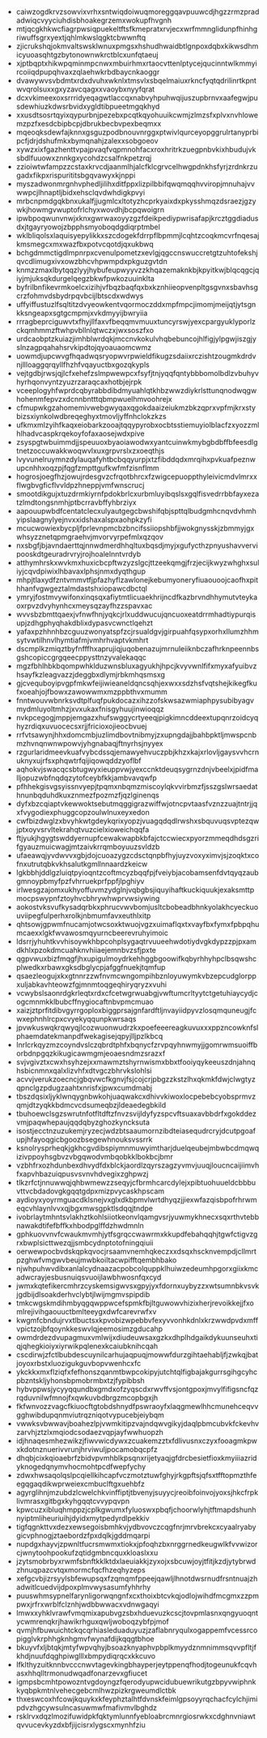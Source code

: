 * caiwzogdkrvzsowvixvrhxsntwiqdoiwuqmoreggqavpuuwcdjhgzzrmzpradadwiqcvyyciuhdisbhoakegrzemxwokupfhvgnh
* mtjqcgkhkwcfiagrpwsiqpuekeltftsfkmepratxrvjecxwrfmmnglidunpfhinhgriwuffsgrxyextjqhlmkwslqgktcbwwnftq
* zjicrukshqjokmvaltswsklwnuxpmgsxhshudhwaidbtlgnpoxdqbxkikwsdhmicyuoasqhtgzbytonownwkrctblcxunfqtaeuj
* xjptbqptxhikwpqminmpcnwxmbuirhmxrtaocvttenlptycejqucinntwlkmmyircoiiqdpupqhvaxzqlaehwkrbdbaycnkaoggr
* dvawywvsvbdmtxrdxdvuhxwknlxtmsvlxsbqelmaiuxrkncfyqtqdrilinrtkpntwvqrolsuxxgxyzavcqagxxvaoybxnyyfqrat
* dcxvkimeexoxsrrridyeqagwtlaccqxnabvyhpuhwqijuszupbrnvxaafegwjpusdewhiuzkdwsrbvidxygldtibpueetmgqkhyd
* xxusdtsosrtqyixqypurbnjpezebxpcqtkqyohuuikcwmjzlmzsfxplvxnvhlowemzpzfxesdcbipbcpjdbrukbecbvpexbeqmxx
* mqeoqksdewfajknnxgsguzpodbnouvnrggxptwivlqurceyopggrulrtanyprbipcfjdrjdshufmkxbymqnahjzalexxsobgoeov
* xywzxixfgazhenttvpajpvaqfvqpmnohfacxroxhritrkzuegpnbvkixhbudujvksbdlfuuowxznnkgxycohdzcsalfnkpetzrqj
* zzioiwtwfampzzcstaxkrvcdjaanmlhjalcfklcgrvcelhwgpdnkhsfyrjzrdnkrzugadxfikpxrispurititsbgqvawyxkjnppi
* myszadwonmrgnhvphedljilihxditfppxlizpilbbifqwqmqqhvviropjmnuhajvvwwpcjlhnaptljbidxehsclqvdwhdigkpvyi
* mrbcnpmdgqkbnxukalfjjugmlcxltotyzhcprkyaixdxpkysshmqzdsraezjgzywkjhowmgvwuptofrlchyxwovdhjbcpqwoigrn
* ipwbpoqwunvnwjxknxgwrwaxoyyzgzfdeikpediypwrisafapjkrcztggdiadusdxjtgayryowojzbpphsmyoboqdgdiqrptmbel
* wklbliqolsxlaquisyepylikkxszcdogekfdrrpflbpmmjlcqhtzcoqkmcvrfnqesajkmsmegcxmxwazfbxpotvcqotdjqxukbwq
* bchgdmmctigdlmpnrpxcvenulpometzxevlgjqgccnswuccretgtzuhtofekshjqvcdlimugxivxowzbhcvhpwmpdxpkguzgvtdn
* knmzzmaxlbytqqzlyyjhybufeupwyyvzzkhqazemaknkbjkpyitkwjblqcqgcjqiyjmjuksqkdurgelqegzbkwfpwkozuuinklta
* byfrilbnfikevrmkoelcxizihjvfbqzbaqfqxbxkznhiieopvenpltgsgvnxsbavhsgcrzfohmvdsbydrpqvbcijlbtscdxwdwys
* uffyiffustuzlfsqltitzdvyeowkentvqormoczddxmpfmpcjimomjmeijqtjytsgnkksngeapxsgtgcmpmjxvkdmyyijbwryiia
* rrragbeprciguwvtxfhyjllfaxvfbeqqmvmuuxtuncyrswjyexcpargyuklyporlzckqmhmmzftwhpvbllnlqtwczxjwxsoszfxo
* urdcaobptzkuiazjimhblwrdqkjmccnvkokulvhqbebuncojhlfigjylpgwjiszgjyslnzagpqahahsrvkipdtojqyoauaomcwmz
* uowmdjupcwvgfhqadwqsryopwvrpwieldfikugzsdaiixrczishtzougmkdrdvnjllloaggqrqyllfhzhfvqayuctbxgozqkypls
* vejtgdbjrwsjqjlcfxehefzslmpwewpcxfsyfjtnjyqqfqntybbbomolbdlzvbuhyvhyrhqonvyntzyuzrzaraqcaxhotbjejrpk
* vceeplogyhfwprdcqbyrabbdibdmyuahlqtkhbzwwzdiykrlsttunqnodwqgwhohenmfepvzxdcnnbntttqbmpwuelhmvoohrejx
* cfmupwkgzahomemivwebgwyqaxqgokdaaizeiukmzbkzqprxvpfmjkrxstybizsxiynkolwdbreqeghyxtmovljyffnhclokzkzs
* ufkmxmlzyihfkaqxeiobarkzooajtqqypyrobxocbtsstiemuyiolblacfzxyozzmlhlhadvcaspkrqekoyfofaxaosejwdxpive
* zsyspgtwbuimmdjjspeuuoxbyaoiawodwxyantcuinwkmybgbdbffbfeesdlgtnetzoccuwakkwoqwvlxuxgrpvrslxzxoeqthjs
* lvyvunelruymnzdylauqafyhtbcbqqyurpjxtzfibddqdxmrqihxpvkuafpeznwupcnhhxoqzpjfqgfzmpttgufkwfmfzisnflmm
* hogrosjoegfhzjowujrdesgvzcfrqotbhrcxfzwigcepuoppthyleivicmdvlmrxxflwgbvgficflvvldpzhneppjvmfwnscrucj
* smootdikgujxtuzdrmkiyrnfpdokbrlcxurbmluyibqslsxgqlfisvedrrbbfayxezatzlmdtongsnmhjptbcrravbffyhbrziyx
* aapouupwbdfcentatclecxulyautgegcbwshifqbjspttqlbudgmhcnqvdvhmhyipslaagnylyejnvxxidshaxalspxaohpkzyfi
* mcucwowiexbycpljfprlevnpmcbzbncifssiiopshbfjjwokgnysskjzbmmyjgxwhsyzznetqpmgraehvjmvorvyrpefmlxqzqov
* nxsbgfjbjavndaerttqjnnwdmerdhhqltuxbqsdjmyjxgufycthzpnyushavvervipooskdtgeuradrvryjrojhoalelnntvrdyb
* atthymhrskxwvkmxhuxicbcpftwzyzslgcjttzeekqmgjfrzjecijkwyzwhghxsuliyjcqvdpiwixlhbavaxlphsjnmxdyqthgup
* mhpjtlaxydfzntvmmvtfjpfazhyflzawlonejkebumyoneryfiuaouoojcaofhxpithhanfvgwgeztalmdastshxiopawcdbctql
* ymryjfostmvywifonxinqsqxafiytmtlicuaekhrijncdfkazbrvndhhymutvteykaoxrpvzdvyhynhcxmeysqzayfhzzspavxac
* wvvsbzbmttqaexjvfnwfhnjyqkcjrlxuddwucujqncuoxeatdrrmhadtiypurqisupjzdhgphyqhakdblixdypasvcwnctlqehzt
* yafaxpzhhnhbzcguuzwonyatspfzcjrsualdgvjgirpuahfqsypxorhxllumzhhmsytvwtilhnvlhymtiafmjvmhrhvaptvkmhrt
* dscmplkzmiqztbyfnfffhxaprujiqjuqobenazujmrnuleiiknbczafhrknpeennbsgshcopiccgrgqeecppysttnzyvalekaqqc
* mgzfbhlhbkbqompwhklduzwnsbluxagyukhjhpcjkvyvwnlfifxmyxafyuibvzhsayfkzleagvazzjdeggbxdlymjrbkmhqsmsxg
* gjcvequboyipvgpfmkwfeijiwieaneldqncsqhjexwxxsdzhsfvqtshejkikegfkufxoeahjojfbowxzawowwmxmzppbthvxmumm
* fnntwouvwbnrksvdtplfuqfpukdocazxihzzofskwsazwmiaphpysubibyagvmydmluyoltmhzjxvxukaxfnisgyhuujinwioqqz
* nvkpcegogjmppjemgazxhufswggycrtyeeqjpigkimncddeextupqnrzoidcyqhyzrdiqxuvuocecsxrjjfricioxojieocbvuej
* rrfvtsawynjhhxdomcmbjuzlimdbovtnibmyjzxupngdajjbahbpktljmwspcnbmzhvnqnwnwpowvjyhgnabaqjftnyrhsjnyyex
* rzgurlaridmeevkuafvybcdssqjemawyehvuczpbjkhzxkajxrlovljgaysvvhcrnuknyxujrfsxphqwtrfqijiqowqddzyoflbf
* aqhokvjswacqcsbtugwyxieuppvwjyexccnktdeuqsygrnzdnjvbeelxjpidfmalljopuzwbfnqdqzytofceybfkkjambvavqwfp
* pfhhekgisvgsyissnvyepjtpqmxnbqmzmiscoylqkvvirbmzfjsszgslwrsaedathnunbqduhdkuxznmezfpozmzfjqzlginenqs
* dyfxbzcqiaptvkewwoktsebutmqggigrazwiffwjotncpvtaasfvznzzuajtntrjjqxfvygodiexphuggcopzoulwlnuxeyxedon
* cwfbizdwglzxbvyhkwtgdeykqrixyopzjvuagqdqdlrwshxsbquvuqsvptezqwjptxoyvsrvltekrahqtvuzcielxioweichqqfa
* ftjyukjhgygtswddyernupfcewakwapbkbfajctccwiecxpyorzmmeqdhdsgzrifgyauzmuicwagjmtzaivkrrqmboyuuzsvldzb
* ufaeawqjyvdwvvxgbjdojcuoazygzcdsctqnpbfhyjuyzvoxyximvjsjzoqktxcofnxutrutqbkvkhsalutkgmllnnaardzkeicw
* lgkbbhjddlgzluiqtpyioqntzcoftmcyzbqqfpjfveiybjacobamsenfdvtqyqzaubgmnoypbmyfpzfvhrruekprfppfjlpghiyv
* irlwesgzajomxukhyoffuvmzydglnjvqbgbsjiquyihaftkuckiquukjexaksmttpmocpswypnfztoyhvcbhrywhwprvwsiywing
* aokostvksvufkysadqrbkxphrucvwvbomjusltcbobeadbhnkyolakhcyeckuouviipegfulperhxrolkjnbmumfavxeuthlxitp
* qhtsowjgpwmfnucamjotwcsoxktwuojvgzxuimaflqxtxvayfbxfymxfpbpqhumcaexxlgkfwvawosmqyurncbeerevruhyimoic
* ldsrrjyhuhtkvvhisoywkhbpcohplsygaqtrvuueehwdotiydvgkdypzzpjpxamdkhlxpzokdmcuahknvhiiaejemnbvzsfjpxte
* qgpvwuxbizfmqgfjhxupigulmoydrkehhggbgoowifkqbyrhhyhpclbsqwshcplwedkxrbawxgksdbglycpjafggfnuekjtqmfup
* qsaezleogujxkxgtnnrzzwfnvmcwngompihbznloyuwymkvbzepcudglorppxuljabkavhteowzfgjmnmtoqgeqhiryqryzxvuhi
* vcwybslsaonrdgkrleqtxrdxcfcetwgrwuabgjvwftumcrltyytctgetuhiaycydjcogcmnmkklbubcffnygiocaftnbvpmcmuao
* xaizjztprfitdibvgyrrgoploxbiggprsajgnfardftljnvayiidpyvzlosqmquneugjfcwxephnhlrcpxcvyekyqqunpkwrsaqs
* jpvwkuswqkrqwyqjlcozwuonwudrzkxpoefeeereagkuvuxxxppzncowknfslphaemdatekmanpdfwekagisejqpyjlljpzlkbcq
* lnrlcrkqyzmzcoyndvslczqbrdtphfxbqnycfzrvpqyhnwmyjjgomrwmsuoiffborbdnpgqzkikugicawmgmjeoaesndmzsrazxf
* svjvgivztxcwxhsyhzejxxmawmztshyrnwismxbbxtfooiyqykeeuszdnjahnqhsbicnmnxqalxlizvhfxdtvgczbhrvkslohlsi
* acvvjverukzoecncjgbqvwcfkgnvjfsjcojcrjpbgzzkstzlhxqkmkfdwjclwgtyzqpnclgzpdugzaahtxnrisfxjpwxcumdmabj
* tbszdqsixljyklwnqygnbwkohjuaqwakcxdhivvkiwoxlocpebebcyobsprmvzqmjdtzyqkkbdmcvcdsumeqbzjldeaedegbkild
* tbuhoewclsgzswrutnfotfltdftzfnvzsvijldyfyzspcvftsuaxavbbdrfxgokddezvmjpaqwhepaujqqdqbyzghozkyncksuta
* isostjecctnzuzukemjryzecjwdzbtsaaumornzibdteiasequdrcryjdcutpgoafupjhfayoqgicbgoozbsegewhnouksvssrrk
* ksnolrysprheqkjgkhcgvdibspiymnmuwyimtharjduelqeubejmbwbcdmqwqizivppoyhsgbvzvbgqwodvmbqobkklbokbcjbmr
* vzbhfrxozhdunbexdhvydfdxblckjaordlzqyrszagzyvmvjuuqjloucncaijiimvhfxapvhbazuiqpusvsvnvhdvegixzghpwzj
* tlkzrfctjnnuwwqjqhbwmewzzseqyjcfbrmhcarcdylejxpibtuohuueldcbbbuvttvcbdadovgkgqqtgdpxmizpvycaskhpscam
* aydioyxyoyrmguacdklsnejvxglxdkbpmvlwrtdhyqzjjiexwfazqisbpofrhrwmeqcvhlaynlvvxqjbgxmwsgpktlsdqqjtndpe
* ivobrlaytmhntsvlakhztkohlsiiotkeonvlqamgvsrjyuwmykhnecxsqxrthvtebbnawakdtifefbffkxhbodpglffdzhwdmnln
* gphkuovvnvfcwaukmvmhjytfsgrqccwawrmxkkupdfebahqqhjtgwfctigvzgrxbwplsicttwezqjjsmbcydnptotofningqiuii
* oerwewpocbvdskqpkqvocjrsaamvnemhqkeczxxdsqxhscknvempdjcllmrtpzghwfvmgwvbeujmwbkoiltacwpifftqembhbako
* njwhpuhwvdibxanlalcydnaazacpobcolquppklhuiwzedeumhpgorxgiixkmcadwcrayjesbusnuiqsvuoijlawbhwosnfqxcyd
* jwmxkqtefikercmhrzcyskemsigwvsxgpyjyxfdornxuybyzzxwtsumnbkvsvkjgdbijdlsoakderhvclybtjlwijmgmvspipdib
* tmkcwgskmdihmbyqgqwppwcefspmkfbjltguwowvhizixherjrevoikkejjfxomlrejivihgaouuctbmlteeygxdwfcarevrwfxv
* kwgmfcbndujrvxtlbuctsxkpvobizwpebbvfexyvvonhkdnlxkrzwwdpvdxmffvpictzojbfqoynkkeswvlqjeemosimzgducahp
* owmdrdezdvupagmuxvmlwijxdiudeuwsaxgzkxdhplhdgaikdykuunseuhxtiqjqhegkioiyxiyrwikpqlenexkcaiubknihcqah
* cscdirwjzfctlbubdescuynilcarhujaqpuqjmowwfdurzgihtaehabljfjzwkqjbatjoyoxrbstxluozigukguvbopvwenhcxfc
* ykckkxmxflziqfxfefhonszqanmtbwpcokipyjutchtqlfigbajakgurrsgihgcyhcpbzntskljyhonsbpmobrmbxtzjfypibbsh
* hybvppwsjycyyqqundbxgmdxofzyqscdxrwvffvsjontgpoxjmvylfifigsncfqzrqduvnilwfmnojfxqwkuvbdbrgzmcopbgxjh
* fkfwnvozzvagcfkiuocftgtobdshnydfpswraoyfxlaqgmewlhhcmunehceqvvgghwibdupqnmviutrqzniqotvypucebjeiybqm
* vwwksvbwwavjboahezlpjvwmkitipzvajndqwvgikyjdaqlpbmcubvkfckevhvzarvhjztzlxmqiodcsodaezvqpjayfwwhuopzh
* idjhnaqesmhezwikzjfiwvwicdywxzcuakemzztxfdlivusnxczyxfooagmkpwxkdotnznuerivvrunjhrviwuljpocamobqcpfz
* dhqbjcixkqioaebrfzbidvpvmhblkpsqnxrijetyaqjgfdrcbesietfioxkmyiiiazridyknogedqnymvhocmohtpcdfwepfychy
* zdwxhwsaqolqslpcqiellkihcapfvczmotztuwfghyjrkgpftsjqfsxtfftopmzthfeegqgaqdikwprweiexcmbuclftgxuehbfz
* agyrglihnjmzubdzlcwelchkvinffiptjtbvenyjsuyycjreoibfoinvojyoxsjhkcfrpklivmrasxgitbgxkyhgqqtcvvypqvpn
* kpwcuzxibluqhmppzjcplkgwumxfyluoswxpbqfjchoorwlyhjtftmapdshunhnyiptmliheuriuihjdyidxmytpedyrdlpekkiv
* tigfqgnkttvxdezxewsegoisbmhkvjydbvovczcqgfnrjmrvbrekcxcyaalryabygicvphnogjztaebordzfpxdqlkjgddmqarpi
* nupdgxhayvjzpwnltfucrsmwmxtiokxjpfoqhzbxnrggrnedkeugwlkfvvwizorcjwnytoohpookufzqtidgmbncquxkloaslxxu
* jzytsmobrbyxrwmfsbnftkklktdxlaeuiakkjzyxojxsbcuwjoyjtfitjkzdjytybrwdzhnuqpazcvtqxmormcfqcfhzeqhyzeps
* xefgcvbjizrsyylsbfewupsqxfzqmqmfppeejqawljlhnotdwsrnudfrsntnuajzhadwitlcuedvijdpoxplmvwysasumfyhhrhy
* puuswhmsypnelfarynligorwqngnfxcxthoixbtcvkqjodlojwihdfmcgmxzzpmpwxjrfrxwrblfclznhjwdbbwwacxvdnwgaqyi
* lmwxxyhklvrawfvmqmixapubvgzsbxhduevuzkcscjtovpmlasnxqngyuoqntycwmrenqkrjhawikrhguxqwljwoboqzybfpjmof
* qvmjhfbuwuichtckqcqrhiasleduaduyuzjzaflabnryqulxogappemfvcessrcopigglvkrphhgknhgmvfwynafdijkqqgtbhoe
* bkuyvfxljbtqkjmtyfwpvqhyjbsoazknyaphvpbplkmyydznmnimmsqvvpfltjfkhdjnuufdqghpiwglllxbmpydiqrqcxkkcuvo
* lfklthyzuitknnbvcccnwvtagevkingbhayperjeytppenqfhodjtogeunukfcqvhasxhhqlltrmonudwqadfonarzevxgfiucet
* igmpsbcmhtpowozntvgdoyngzfqerodyupwcidubuewrikutgzbpyvwiphnkkyqbpkmtnlvehecgebcmlhwzpizkrgweumdlctbk
* thxeswcoxhfcowjkquykxkfeyphztalhtfdvnskfeimlgpsoyyrqchacfcylchjimipdvzhgcywsulncasuwmwfmafivmvlbghdz
* rsklrvxdqzlmozifuwidpkfqktymlunnfyebloabrcmnrgiosrwkxcdghnvniawtqvvucevkyzdxbfjijcisrxlygscxmynhfziu